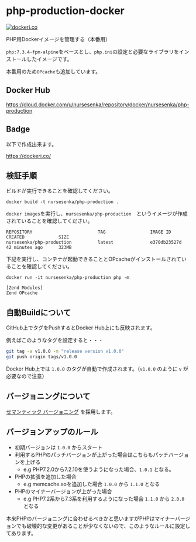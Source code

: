 # php-production-docker
[![dockeri.co](https://dockeri.co/image/nursesenka/php-production)](https://hub.docker.com/r/nursesenka/php-production)

PHP用Dockerイメージを管理する（本番用）

`php:7.3.4-fpm-alpine`をベースとし、`php.ini`の設定と必要なライブラリをインストールしたイメージです。

本番用のため`OPcache`も追加しています。

## Docker Hub

https://cloud.docker.com/u/nursesenka/repository/docker/nursesenka/php-production

## Badge
以下で作成出来ます。

https://dockeri.co/

## 検証手順

ビルドが実行できることを確認してください。

```
docker build -t nursesenka/php-production .
```

`docker images`を実行し、`nursesenka/php-production  `というイメージが作成されていることを確認してください。
```
REPOSITORY                         TAG                 IMAGE ID            CREATED             SIZE
nursesenka/php-production          latest              e370db23527d        42 minutes ago      323MB
```

下記を実行し、コンテナが起動できることとOPcacheがインストールされていることを確認してください。
```
docker run -it nursesenka/php-production php -m
```

```
[Zend Modules]
Zend OPcache
```

## 自動Buildについて

GitHub上でタグをPushするとDocker Hub上にも反映されます。

例えばこのようなタグを設定すると・・・

```bash
git tag -a v1.0.0 -m "release version v1.0.0"
git push origin tags/v1.0.0
```

Docker Hub上では `1.0.0` のタグが自動で作成されます。（`v1.0.0` のように `v` が必要なので注意）

## バージョニングについて

[セマンティック バージョニング](https://semver.org/lang/ja/) を採用します。

## バージョンアップのルール

- 初期バージョンは `1.0.0` からスタート
- 利用するPHPのパッチバージョンが上がった場合はこちらもパッチバージョンを上げる
  - e.g PHP7.2.0から7.2.10を使うようになった場合、`1.0.1` となる。
- PHPの拡張を追加した場合
  - e.g memcache.soを追加した場合 `1.0.0` から `1.1.0` となる
- PHPのマイナーバージョンが上がった場合
  - e.g PHP7.2系から7.3系を利用するようになった場合 `1.1.0` から `2.0.0` となる

本来PHPのバージョニングに合わせるべきかと思いますがPHPはマイナーバージョンでも破壊的な変更があることが少なくないので、このようなルールに設定してあります。
